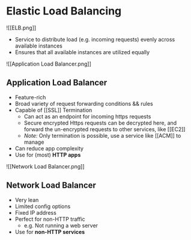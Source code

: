 # Elastic Load Balancing
![[ELB.png]]
- Service to distribute load (e.g. incoming requests) evenly across available instances
- Ensures that all available instances are utilized equally

![[Application Load Balancer.png]]
## Application Load Balancer
- Feature-rich
- Broad variety of request forwarding conditions && rules
- Capable of [[SSL]] Termination
	- Can act as an endpoint for incoming https requests
	- Secure encrypted Https requests can be decrypted here, and forward the un-encrypted requests to other services, like [[EC2]]
	- *Note:* Only termination is possible, use a service like [[ACM]] to manage
- Can reduce app complexity
- Use for (most) **HTTP apps**



![[Network Load Balancer.png]]
## Network Load Balancer
- Very lean
- Limited config options
- Fixed IP address
- Perfect for non-HTTP traffic
	- e.g. Not running a web server
- Use for **non-HTTP services**
